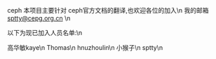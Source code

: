  ceph
 本项目主要针对 ceph官方文档的翻译,也欢迎各位的加入\n
 我的邮箱 sptty@cepg.org.cn \n
 
 以下为现已加入人员名单:\n
   
  高华敏kaye\n
  Thomas\n
  hnuzhoulin\n
  小猴子\n
  sptty\n

